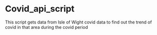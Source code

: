 # Covid_api_script
This script gets data from Isle of Wight covid data to find out the trend of covid in that area during the covid period
